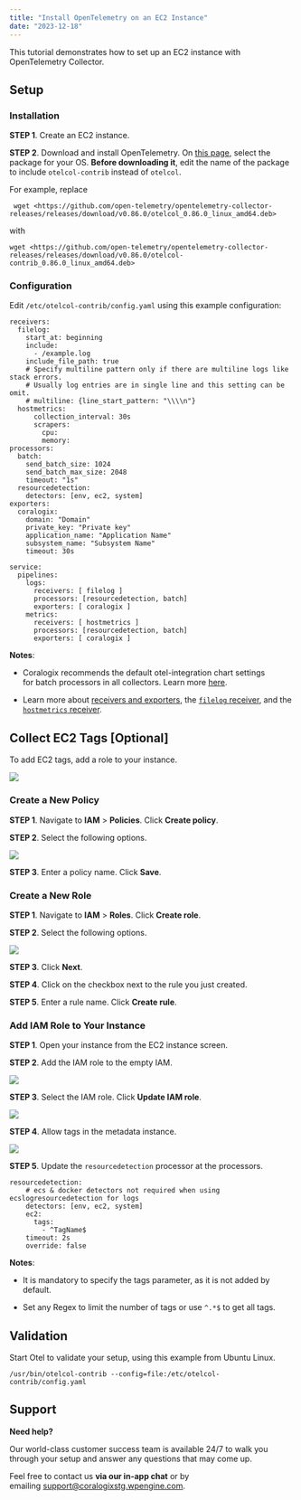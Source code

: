 ```yaml
---
title: "Install OpenTelemetry on an EC2 Instance"
date: "2023-12-18"
---
```


This tutorial demonstrates how to set up an EC2 instance with OpenTelemetry Collector.

## Setup

### Installation

**STEP 1**. Create an EC2 instance.

**STEP 2**. Download and install OpenTelemetry. On [this page](https://opentelemetry.io/docs/collector/installation/), select the package for your OS. **Before downloading it**, edit the name of the package to include `otelcol-contrib` instead of `otelcol`.

For example, replace

```
 wget <https://github.com/open-telemetry/opentelemetry-collector-releases/releases/download/v0.86.0/otelcol_0.86.0_linux_amd64.deb>
```

with

```
wget <https://github.com/open-telemetry/opentelemetry-collector-releases/releases/download/v0.86.0/otelcol-contrib_0.86.0_linux_amd64.deb>
```

### Configuration

Edit `/etc/otelcol-contrib/config.yaml` using this example configuration:

```
receivers:
  filelog:
    start_at: beginning
    include:
      - /example.log
    include_file_path: true
    # Specify multiline pattern only if there are multiline logs like stack errors.
    # Usually log entries are in single line and this setting can be omit.
    # multiline: {line_start_pattern: "\\\\n"}
  hostmetrics:
      collection_interval: 30s
      scrapers:
        cpu:
        memory:
processors:
  batch:
    send_batch_size: 1024
    send_batch_max_size: 2048
    timeout: "1s"
  resourcedetection:
    detectors: [env, ec2, system]
exporters:
  coralogix:
    domain: "Domain"
    private_key: "Private key"
    application_name: "Application Name"
    subsystem_name: "Subsystem Name"
    timeout: 30s

service:
  pipelines:
    logs:
      receivers: [ filelog ]
      processors: [resourcedetection, batch]
      exporters: [ coralogix ]
    metrics:
      receivers: [ hostmetrics ]
      processors: [resourcedetection, batch]
      exporters: [ coralogix ]

```

**Notes**:

- Coralogix recommends the default otel-integration chart settings for batch processors in all collectors. Learn more [here](https://coralogix.com/docs/faqs-kubernetes-observability-using-opentelemetry/#how-do-i-optimize-batch-sizing?).

- Learn more about [receivers and exporters](https://github.com/open-telemetry/opentelemetry-collector-contrib/tree/main/exporter/coralogixexporter), the [`filelog` receiver](https://github.com/open-telemetry/opentelemetry-collector-contrib/tree/main/receiver/filelogreceiver), and the [`hostmetrics` receiver](https://github.com/open-telemetry/opentelemetry-collector-contrib/tree/main/receiver/hostmetricsreceiver).

## Collect EC2 Tags \[Optional\]

To add EC2 tags, add a role to your instance.

![](images/Untitled-14-1024x152.png)

### Create a New Policy

**STEP 1**. Navigate to **IAM** > **Policies**. Click **Create policy**.

**STEP 2**. Select the following options.

![](images/Untitled-15-1024x562.png)

**STEP 3**. Enter a policy name. Click **Save**.

### Create a New Role

**STEP 1**. Navigate to **IAM** > **Roles**. Click **Create role**.

**STEP 2**. Select the following options.

![](images/Untitled-16-1024x587.png)

**STEP 3**. Click **Next**.

**STEP 4**. Click on the checkbox next to the rule you just created.

**STEP 5**. Enter a rule name. Click **Create rule**.

### Add IAM Role to Your Instance

**STEP 1**. Open your instance from the EC2 instance screen.

**STEP 2**. Add the IAM role to the empty IAM.

![](images/Untitled-17-1024x496.png)

**STEP 3**. Select the IAM role. Click **Update IAM role**.

![](images/Untitled-18-1024x407.png)

**STEP 4**. Allow tags in the metadata instance.

![](images/Untitled-19-1024x450.png)

**STEP 5**. Update the `resourcedetection` processor at the processors.

```
resourcedetection:
    # ecs & docker detectors not required when using ecslogresourcedetection for logs
    detectors: [env, ec2, system]
    ec2:
      tags:
        - ^TagName$
    timeout: 2s
    override: false

```

**Notes**:

- It is mandatory to specify the tags parameter, as it is not added by default.

- Set any Regex to limit the number of tags or use `^.*$` to get all tags.

## Validation

Start Otel to validate your setup, using this example from Ubuntu Linux.

```
/usr/bin/otelcol-contrib --config=file:/etc/otelcol-contrib/config.yaml

```

## Support

**Need help?**

Our world-class customer success team is available 24/7 to walk you through your setup and answer any questions that may come up.

Feel free to contact us **via our in-app chat** or by emailing [support@coralogixstg.wpengine.com](mailto:support@coralogixstg.wpengine.com).
